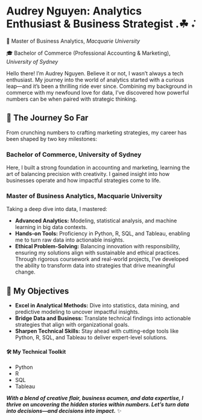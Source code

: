 # Audrey Nguyen: Analytics Enthusiast & Business Strategist .☘︎ ݁˖

🌱 Master of Business Analytics, *Macquarie University*

🎓 Bachelor of Commerce (Professional Accounting & Marketing), *University of Sydney*

Hello there! I’m Audrey Nguyen. Believe it or not, I wasn’t always a tech enthusiast. My journey into the world of analytics started with a curious leap—and it’s been a thrilling ride ever since. Combining my background in commerce with my newfound love for data, I’ve discovered how powerful numbers can be when paired with strategic thinking.

## 🚀 The Journey So Far
From crunching numbers to crafting marketing strategies, my career has been shaped by two key milestones:

### Bachelor of Commerce, University of Sydney
Here, I built a strong foundation in accounting and marketing, learning the art of balancing precision with creativity. I gained insight into how businesses operate and how impactful strategies come to life.

### Master of Business Analytics, Macquarie University
Taking a deep dive into data, I mastered:

* **Advanced Analytics:** Modeling, statistical analysis, and machine learning in big data contexts.
* **Hands-on Tools:** Proficiency in Python, R, SQL, and Tableau, enabling me to turn raw data into actionable insights.
* **Ethical Problem-Solving:** Balancing innovation with responsibility, ensuring my solutions align with sustainable and ethical practices.
Through rigorous coursework and real-world projects, I’ve developed the ability to transform data into strategies that drive meaningful change.

## 🎯 My Objectives
* **Excel in Analytical Methods:** Dive into statistics, data mining, and predictive modeling to uncover impactful insights.
* **Bridge Data and Business:** Translate technical findings into actionable strategies that align with organizational goals.
* **Sharpen Technical Skills:** Stay ahead with cutting-edge tools like Python, R, SQL, and Tableau to deliver expert-level solutions.


#### 🛠 My Technical Toolkit
* Python
* R
* SQL
* Tableau
  
***With a blend of creative flair, business acumen, and data expertise, I thrive on uncovering the hidden stories within numbers. Let’s turn data into decisions—and decisions into impact.*** ✨


